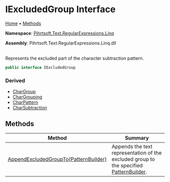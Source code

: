 # IExcludedGroup Interface

[Home](../../../../../README.md) &#x2022; [Methods](#methods)

**Namespace**: [Pihrtsoft.Text.RegularExpressions.Linq](../README.md)

**Assembly**: Pihrtsoft\.Text\.RegularExpressions\.Linq\.dll

\
Represents the excluded part of the character subtraction pattern\.

```csharp
public interface IExcludedGroup
```

### Derived

* [CharGroup](../CharGroup/README.md)
* [CharGrouping](../CharGrouping/README.md)
* [CharPattern](../CharPattern/README.md)
* [CharSubtraction](../CharSubtraction/README.md)

## Methods

| Method | Summary |
| ------ | ------- |
| [AppendExcludedGroupTo(PatternBuilder)](AppendExcludedGroupTo/README.md) | Appends the text representation of the excluded group to the specified [PatternBuilder](../PatternBuilder/README.md)\. |

